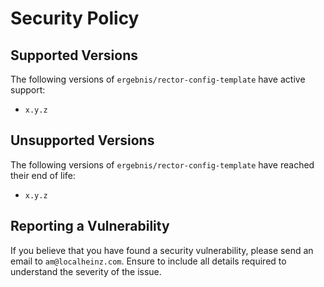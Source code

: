 # Security Policy

## Supported Versions

The following versions of `ergebnis/rector-config-template` have active support:

- `x.y.z`

## Unsupported Versions

The following versions of `ergebnis/rector-config-template` have reached their end of life:

- `x.y.z`

## Reporting a Vulnerability

If you believe that you have found a security vulnerability, please send an email to `am@localheinz.com`. Ensure to include all details required to understand the severity of the issue.
